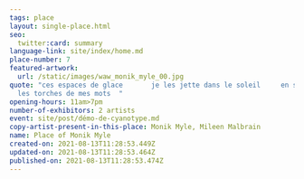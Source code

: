 ```yaml
---
tags: place
layout: single-place.html
seo:
  twitter:card: summary
language-link: site/index/home.md
place-number: 7
featured-artwork:
  url: /static/images/waw_monik_myle_00.jpg
quote: "ces espaces de glace       je les jette dans le soleil     en sortent
  les torches de mes mots  "
opening-hours: 11am>7pm
number-of-exhibitors: 2 artists
event: site/post/démo-de-cyanotype.md
copy-artist-present-in-this-place: Monik Myle, Mileen Malbrain
name: Place of Monik Myle
created-on: 2021-08-13T11:28:53.449Z
updated-on: 2021-08-13T11:28:53.464Z
published-on: 2021-08-13T11:28:53.474Z
---
```

